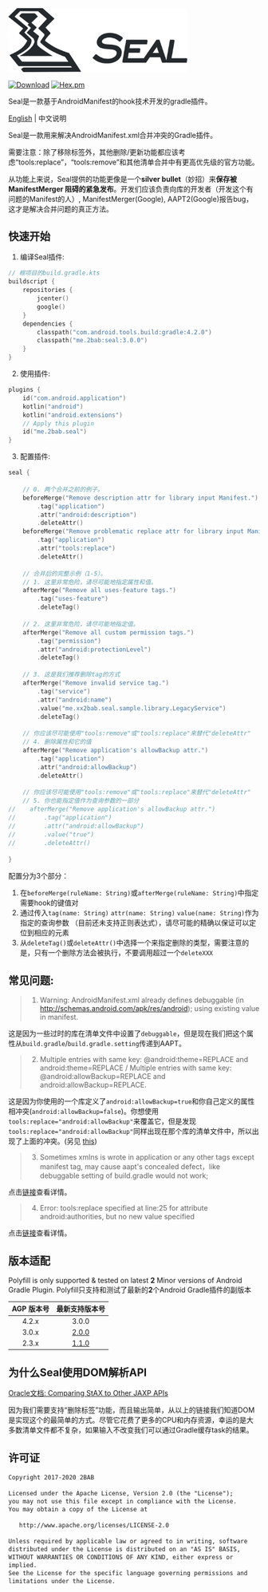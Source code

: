 <img src="./seal-banner.png" alt="Seal" width="359px">

[![Download](https://api.bintray.com/packages/2bab/maven/seal/images/download.svg)](https://bintray.com/2bab/maven/seal/_latestVersion) [![Hex.pm](https://img.shields.io/hexpm/l/plug.svg)](https://www.apache.org/licenses/LICENSE-2.0)

Seal是一款基于AndroidManifest的hook技术开发的gradle插件。

[English](/README.md) | 中文说明

Seal是一款用来解决AndroidManifest.xml合并冲突的Gradle插件。

需要注意：除了移除标签外，其他删除/更新功能都应该考虑“tools:replace”，“tools:remove”和其他清单合并中有更高优先级的官方功能。

从功能上来说，Seal提供的功能更像是一个**silver bullet**（妙招）来**保存被ManifestMerger
阻碍的紧急发布**。开发们应该负责向库的开发者（开发这个有问题的Manifest的人）, ManifestMerger(Google), AAPT2(Google)报告bug，这才是解决合并问题的真正方法。

## 快速开始

1. 编译Seal插件:

``` kotlin
// 根项目的build.gradle.kts
buildscript {
    repositories {
        jcenter()
        google()
    }
    dependencies {
        classpath("com.android.tools.build:gradle:4.2.0")
        classpath("me.2bab:seal:3.0.0")
    }
}
```

2. 使用插件:

``` kotlin
plugins {
    id("com.android.application")
    kotlin("android")
    kotlin("android.extensions")
    // Apply this plugin
    id("me.2bab.seal")
}
```

3. 配置插件:

``` kotlin
seal {

    // 0. 两个合并之前的例子。
    beforeMerge("Remove description attr for library input Manifest.")
        .tag("application")
        .attr("android:description")
        .deleteAttr()
    beforeMerge("Remove problematic replace attr for library input Manifest.")
        .tag("application")
        .attr("tools:replace")
        .deleteAttr()

    // 合并后的完整示例（1-5）。
    // 1. 这里非常危险，请尽可能地指定属性和值。
    afterMerge("Remove all uses-feature tags.")
        .tag("uses-feature")
        .deleteTag()

    // 2. 这里非常危险，请尽可能地指定值。
    afterMerge("Remove all custom permission tags.")
        .tag("permission")
        .attr("android:protectionLevel")
        .deleteTag()

    // 3. 这是我们推荐删除tag的方式
    afterMerge("Remove invalid service tag.")
        .tag("service")
        .attr("android:name")
        .value("me.xx2bab.seal.sample.library.LegacyService")
        .deleteTag()

    // 你应该尽可能使用"tools:remove"或"tools:replace"来替代"deleteAttr"
    // 4. 删除属性和它的值
    afterMerge("Remove application's allowBackup attr.")
        .tag("application")
        .attr("android:allowBackup")
        .deleteAttr()

    // 你应该尽可能使用"tools:remove"或"tools:replace"来替代"deleteAttr"
    // 5. 你也能指定值作为查询参数的一部分
//    afterMerge("Remove application's allowBackup attr.")
//        .tag("application")
//        .attr("android:allowBackup")
//        .value("true")
//        .deleteAttr()

}
```

配置分为3个部分：

1. 在`beforeMerge(ruleName: String)`或`afterMerge(ruleName: String)`中指定需要hook的键值对
2. 通过传入`tag(name: String)` `attr(name: String)` `value(name: String)`作为指定的查询参数 （目前还未支持正则表达式），请尽可能的精确以保证可以定位到相应的元素
3. 从`deleteTag()`或`deleteAttr()`中选择一个来指定删除的类型，需要注意的是，只有一个删除方法会被执行，不要调用超过一个`deleteXXX`

## 常见问题:

> 1. Warning: AndroidManifest.xml already defines debuggable (in http://schemas.android.com/apk/res/android); using existing value in manifest.

这是因为一些过时的库在清单文件中设置了`debuggable`，但是现在我们把这个属性从`build.gradle`/`build.gradle.setting`传递到AAPT。


> 2. Multiple entries with same key: @android:theme=REPLACE and android:theme=REPLACE  /  Multiple entries with same key: @android:allowBackup=REPLACE and android:allowBackup=REPLACE. 

这是因为你使用的一个库定义了`android:allowBackup=true`和你自己定义的属性相冲突(`android:allowBackup=false`)。你想使用`tools:replace="android:allowBackup"`来覆盖它，但是发现`tools:replace="android:allowBackup"`同样出现在那个库的清单文件中，所以出现了上面的冲突。(另见 [this](http://stackoverflow.com/questions/35131182/manifest-merge-in-android-studio))

> 3. Sometimes xmlns is wrote in application or any other tags except manifest tag, may cause aapt's 
concealed defect，like debuggable setting of build.gradle would not work;

点击[链接](https://issuetracker.google.com/issues/66074488)查看详情。

> 4. Error:
tools:replace specified at line:25 for attribute android:authorities, but no new value specified

点击[链接](https://stackoverflow.com/questions/42893846/androidmanifest-merge-error-using-fileprovider)查看详情。

## 版本适配

Polyfill is only supported & tested on latest **2** Minor versions of Android Gradle Plugin.
Polyfill只支持和测试了最新的**2**个Android Gradle插件的副版本

AGP 版本号| 最新支持版本号
:-----------:|:-----------------:
4.2.x | 3.0.0
3.0.x | [2.0.0](https://github.com/2BAB/Seal/tree/2.0.0)
2.3.x | [1.1.0](https://github.com/2BAB/Seal/tree/1.1.0)

## 为什么Seal使用DOM解析API 

[Oracle文档: Comparing StAX to Other JAXP APIs](https://docs.oracle.com/javase/tutorial/jaxp/stax/why.html#bnbea)

因为我们需要支持“删除标签”功能，而且输出简单，从以上的链接我们知道DOM是实现这个的最简单的方式。尽管它花费了更多的CPU和内存资源，幸运的是大多数清单文件都不复杂，如果输入不改变我们可以通过Gradle缓存task的结果。

## 许可证

    Copyright 2017-2020 2BAB

    Licensed under the Apache License, Version 2.0 (the "License");
    you may not use this file except in compliance with the License.
    You may obtain a copy of the License at

       http://www.apache.org/licenses/LICENSE-2.0

    Unless required by applicable law or agreed to in writing, software
    distributed under the License is distributed on an "AS IS" BASIS,
    WITHOUT WARRANTIES OR CONDITIONS OF ANY KIND, either express or implied.
    See the License for the specific language governing permissions and
    limitations under the License.